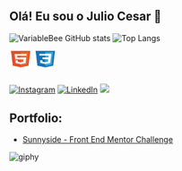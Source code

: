 <!--título-->
## Olá! Eu sou o Julio Cesar 👋

<!-- GithubStats -->
![VariableBee GitHub stats](https://github-readme-stats.vercel.app/api?username=juliomartinns&show_icons=true&theme=midnight-purple)
![Top Langs](https://github-readme-stats.vercel.app/api/top-langs/?username=juliomartinns&layout=compact&show_icons=true&theme=midnight-purple)

<!-- Icons -->
<div style="flex-basis: 48%;">
  <!--<img align="center" alt="Js" height="30" width="40" src="https://raw.githubusercontent.com/devicons/devicon/master/icons/javascript/javascript-plain.svg">-->
  <img align="center" alt="HTML" height="30" width="40" src="https://raw.githubusercontent.com/devicons/devicon/master/icons/html5/html5-original.svg">
  <img align="center" alt="CSS" height="30" width="40" src="https://raw.githubusercontent.com/devicons/devicon/master/icons/css3/css3-original.svg">
</div>

##

<!-- Links -->
[![Instagram](https://img.shields.io/badge/Instagram-E4405F?style=for-the-badge&logo=instagram&logoColor=white)](https://www.instagram.com/juliomartinns/)
[![LinkedIn](https://img.shields.io/badge/LinkedIn-0077B5?style=for-the-badge&logo=linkedin&logoColor=white)](https://www.linkedin.com/in/juliocesarmartinsfilho/)
<a href = "mailto:juliocesarmartinsfilho@gmail.com"><img src="https://img.shields.io/badge/Gmail-D14836?style=for-the-badge&logo=gmail&logoColor=white" target="_blank"></a>

<!-- Portfolio -->
## Portfolio:
- [Sunnyside - Front End Mentor Challenge](https://juliomartinns.github.io/Sunnyside---Front-End-Mentor/)
<!--- [Google Data Studio - COVID-19 Interactive Dashboard](https://github.com/VariableBee/COVID_19_DASHBOARD)
- [SQL - Querying and analyzing data with AWS Athena](https://github.com/VariableBee/AWS_Athena_Queries)
- [C - Registration and query system](https://github.com/VariableBee/Cartorio)-->

<!-- GIF -->
![giphy](https://github.com/juliomartinns/juliomartinns/assets/155567604/7993b4d8-fa00-4c9f-b872-1cccdbcc967d)
